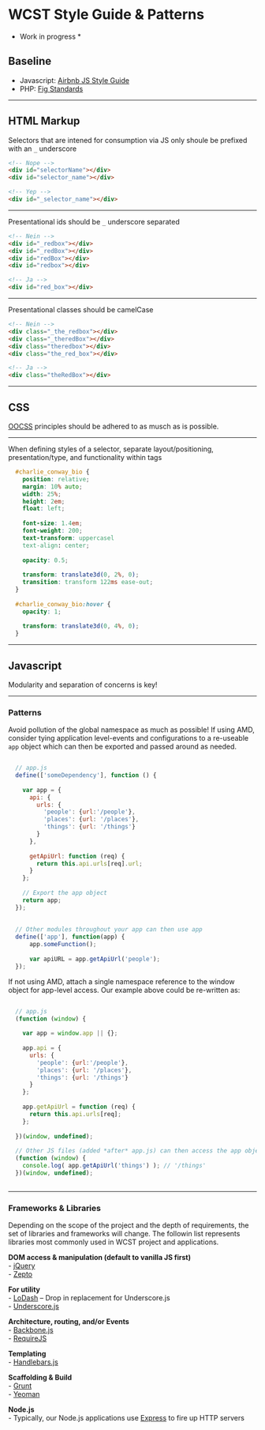 # WCST Style Guide & Patterns

* Work in progress *

## Baseline
  - Javascript: [Airbnb JS Style Guide](https://github.com/airbnb/javascript)
  - PHP: [Fig Standards](https://github.com/php-fig/fig-standards/blob/master/accepted/PSR-2-coding-style-guide.md)

***

## HTML Markup
  Selectors that are intened for consumption via JS only shoule be prefixed with an `_` underscore
```html
<!-- Nope -->
<div id="selectorName"></div>
<div id="selector_name"></div>

<!-- Yep -->
<div id="_selector_name"></div>
```

* * *

  Presentational ids should be `_` underscore separated
```html
<!-- Nein -->
<div id="_redbox"></div>
<div id="_redBox"></div>
<div id="redBox"></div>
<div id="redbox"></div>

<!-- Ja -->
<div id="red_box"></div>
```

* * *

  Presentational classes should be camelCase
```html
<!-- Nein -->
<div class="_the_redbox"></div>
<div class="_theredBox"></div>
<div class="theredbox"></div>
<div class="the_red_box"></div>

<!-- Ja -->
<div class="theRedBox"></div>
```
* * *

## CSS
  
  [OOCSS](http://oocss.org/) principles should be adhered to as musch as is possible.
  
* * *
  
  When defining styles of a selector, separate layout/positioning, presentation/type, and functionality within tags
```css
  #charlie_conway_bio {
    position: relative;
    margin: 10% auto;
    width: 25%;
    height: 2em;
    float: left;
    
    font-size: 1.4em;
    font-weight: 200;
    text-transform: uppercasel
    text-align: center;
    
    opacity: 0.5;
    
    transform: translate3d(0, 2%, 0);
    transition: transform 122ms ease-out;
  }
  
  #charlie_conway_bio:hover {
    opacity: 1;
    
    transform: translate3d(0, 4%, 0);
  }
```

* * *

## Javascript
  Modularity and separation of concerns is key!
  
  * * *
  
### Patterns
  
  Avoid pollution of the global namespace as much as possible! If using AMD, consider tying application level-events and configurations to a re-useable `app` object which can then be exported and passed around as needed.
  
``` javascript

  // app.js
  define(['someDependency'], function () {
    
    var app = {
      api: {
        urls: {
          'people': {url:'/people'},
          'places': {url: '/places'},
          'things': {url: '/things'}
        }
      },
      
      getApiUrl: function (req) {
        return this.api.urls[req].url;
      }
    };
    
    // Export the app object
    return app;
  });
  
  
  // Other modules throughout your app can then use app
  define(['app'], function(app) {
      app.someFunction();
      
      var apiURL = app.getApiUrl('people');
  });

```

  If not using AMD, attach a single namespace reference to the window object for app-level access. Our example above could be re-written as:

``` javascript

  // app.js
  (function (window) {
    
    var app = window.app || {};
    
    app.api = {
      urls: {
        'people': {url:'/people'},
        'places': {url: '/places'},
        'things': {url: '/things'}
      }
    };
    
    app.getApiUrl = function (req) {
      return this.api.urls[req];
    };
    
  })(window, undefined);
  
  // Other JS files (added *after* app.js) can then access the app object
  (function (window) {
    console.log( app.getApiUrl('things') ); // '/things'  
  })(window, undefined);
  

```  
  * * *
  
### Frameworks & Libraries
  Depending on the scope of the project and the depth of requirements, the set of libraries and frameworks will change. The followin list represents libraries most commonly used in WCST project and applications.
  
  **DOM access & manipulation (default to vanilla JS first)**  
    - [jQuery](http://jquery.com)  
    - [Zepto](http://zeptojs.com)
  
  **For utility**  
    - [LoDash](http://lodash.com) – Drop in replacement for Underscore.js  
    - [Underscore.js](http://underscorejs.org)
    
  **Architecture, routing, and/or Events**  
    - [Backbone.js](http://backbonejs.org)  
    - [RequireJS](http://requirejs.org)
    
  **Templating**  
    - [Handlebars.js](http://handlebarsjs.com)
    
  **Scaffolding & Build**  
    - [Grunt](http://gruntjs.com)  
    - [Yeoman](http://yeoman.io)
  
  **Node.js**  
    - Typically, our Node.js applications use [Express](http://expressjs.com) to fire up HTTP servers
